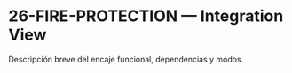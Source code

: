 # 26-FIRE-PROTECTION — Integration View
Descripción breve del encaje funcional, dependencias y modos.
